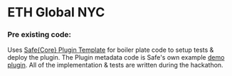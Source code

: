 # ETH Global NYC

### Pre existing code:

Uses [Safe{Core} Plugin Template](safe-plugin-foundry-template) for boiler plate code to setup tests & deploy the plugin. The Plugin metadata code is Safe's own example [demo plugin](https://github.com/5afe/safe-core-protocol-demo/blob/main/contracts/contracts/Plugins.sol). All of the implementation & tests are written during the hackathon.
